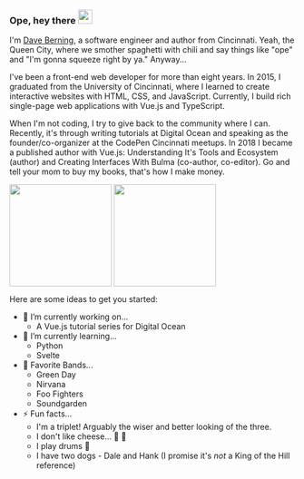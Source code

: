 ### Ope, hey there <img src="https://media.giphy.com/media/hvRJCLFzcasrR4ia7z/giphy.gif" width="25px">

I'm <a href="https://daveberning.io" target="_blank">Dave Berning</a>, a software engineer and author from Cincinnati. Yeah, the Queen City, where we smother spaghetti with chili and say things like "ope" and "I'm gonna squeeze right by ya." Anyway...

I've been a front-end web developer for more than eight years. In 2015, I graduated from the University of Cincinnati, where I learned to create interactive websites with HTML, CSS, and JavaScript. Currently, I build rich single-page web applications with Vue.js and TypeScript.

When I'm not coding, I try to give back to the community where I can. Recently, it's through writing tutorials at Digital Ocean and speaking as the founder/co-organizer at the CodePen Cincinnati meetups. In 2018 I became a published author with Vue.js: Understanding It's Tools and Ecosystem (author) and Creating Interfaces With Bulma (co-author, co-editor). Go and tell your mom to buy my books, that's how I make money.

<div>
  <img height="180em" align="center" src="https://github-readme-stats.vercel.app/api?username=daveberning&show_icons=false&hide_border=true&&count_private=true&include_all_commits=true&hide=contribs" />
  <img height="180em" align="center" src="https://github-readme-stats.vercel.app/api/top-langs/?username=daveberning&layout=compact&langs_count=6" />
</div>
  
Here are some ideas to get you started:

- 🔭 I’m currently working on...
  - A Vue.js tutorial series for Digital Ocean
- 🌱 I’m currently learning...
  - Python
  - Svelte
- 🎸 Favorite Bands...
  - Green Day
  - Nirvana
  - Foo Fighters
  - Soundgarden
- ⚡ Fun facts...
  - I'm a triplet! Arguably the wiser and better looking of the three.
  - I don't like cheese... 🧀 🤢
  - I play drums 🥁  
  - I have two dogs - Dale and Hank (I promise it's _not_ a King of the Hill reference)
